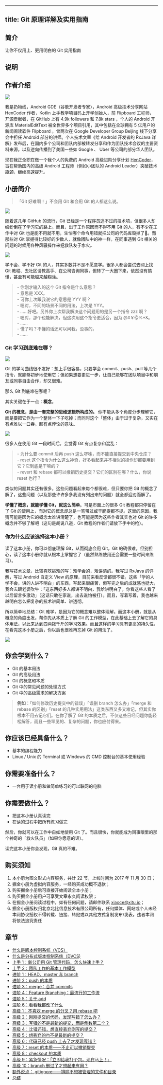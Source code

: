 
---
title: Git 原理详解及实用指南
---

## 简介
让你不仅用上、更用明白的 Git 实用指南

## 说明
## 作者介绍

![](https://p1-jj.byteimg.com/tos-cn-i-t2oaga2asx/gold-user-assets/2017/11/30/1600aef397166626~tplv-t2oaga2asx-image.image)

我是扔物线，Android GDE（谷歌开发者专家），Android 高级技术分享网站 HenCoder 作者，Kotlin 上手教学项目码上开学创始人，前 Flipboard 工程师，开源贡献者，在 GitHub 上有 4.9k followers 和 7.8k stars ，个人的 Android 开源库 MaterialEditText 被全世界多个项目引用，其中包括在全球拥有 5 亿用户的新闻阅读软件 Flipboard 。曾两次在 Google Developer Group Beijing 线下分享会中担任 Android 部分的讲师。个人技术文章《给 Android 开发者的 RxJava 详解》发布后，在国内多个公司和团队内部被转发分享和作为团队技术会议的主要资料来源，以及逆向传播到了美国一些如 Google 、 Uber 等公司的部分华人团队。

现在我正全职在做一个我个人的免费的 Android 高级进阶分享计划 [HenCoder](http://hencoder.com)，旨在帮助国内的高级 Android 工程师（例如小团队的 Android Leader）突破技术瓶颈，继续高速提升。

## 小册简介

> 「Git 好难啊！」不会用 Git 和会用 Git 的人都这么说。

![](https://p1-jj.byteimg.com/tos-cn-i-t2oaga2asx/gold-user-assets/2017/11/30/1600ae3657c86995~tplv-t2oaga2asx-image.image)

随着这几年 GitHub 的流行，Git 已经是一个程序员逃不过的技术项，但很多人却纷纷倒在了学习它的路上。而且，出于工作原因而不得不用 Git 的人，有不少在工作中对 Git 也是能不用就不用，生怕哪个命令用错就把公司的代码库毁掉了🙈。而那些对 Git 掌握得比较好的少数人，就像团队中的神一样，在同事遇到 Git 相关的问题的时候用各种风骚操作来拯救队友于水火。

![](https://p1-jj.byteimg.com/tos-cn-i-t2oaga2asx/gold-user-assets/2017/11/23/15fe723fff89d544~tplv-t2oaga2asx-image.image)

学不会、学不好 Git 的人，其实多数并不是不愿意学。很多人都会尝试去网上找 Git 教程、去社区请教高手、在公司咨询同事，但转了一大圈下来，依然没有搞懂，甚至有可能越来越糊涂。

> \- 你刚才输入的这个 Git 指令是什么意思？  
> \- 意思是 XXX。  
> \- 可你上次跟我说它的意思是 YYY 啊？  
> \- 嗯对，不同的场景不同的用法，上次是 YYY。  
> \- ……好吧。另外你上次帮我解决这个问题用的是另一个指令 zzz 啊？  
> \- 嗯对，那个也能解决，但这次用这个指令更适合，因为 \@#￥\@\%\*\&。  
> \- ……  
> \- 懂了吗？不懂的话还可以问我，没事的。  
> \- ……

### Git 学习到底难在哪？

![](https://p1-jj.byteimg.com/tos-cn-i-t2oaga2asx/gold-user-assets/2017/10/24/38882ef09a324d15d99b3610fe01809d~tplv-t2oaga2asx-image.image)

Git 的学习曲线很不友好：想上手很容易，只要学会 commit、push、pull 等几个指令，就能够初步地使用它；但如果想要更进一步，让自己能够在团队项目中和朋友或同事自由合作，却又很难。

那么 Git 到底难在哪呢？

其实关键在于一点：**概念**。

**Git 的概念，是由一套完整的思维逻辑所构成的。** 你不能从多个角度分步理解它，而是要把它作为一个整体一下子吃掉；而同时这个「整体」由于过于复杂，又实在有点难以一口吞。颇有点悖论的意味。

![](https://p1-jj.byteimg.com/tos-cn-i-t2oaga2asx/gold-user-assets/2017/11/23/15fe723fffaa7f2f~tplv-t2oaga2asx-image.image)

很多人在使用 Git 一段时间后，会觉得 Git 有点复杂和混乱：

> \- 为什么要 commit 后再 push 这么啰嗦，而不能直接提交到中央仓库？  
> \- reset 这个指令为什么这么神奇，好多看起来并不相似的操作却都要用到它？它到底是干嘛的？  
> \- revert 和 rebase 都可以撤销历史提交？它们的区别在哪？什么，你说 reset 也行？

类似的问题其实还有很多。这些问题看起来每个都很难，但只要你把 Git 的概念了解了，这些问题（以及那些许许多多我没有列出来的问题）就全都迎刃而解了。

**学懂了概念，就能学懂 Git，就这么简单**。可是市面上的很多 Git 教程都只停留在了 Git 的使用上，而对它的概念却总是一笔带过或干脆提都不提。这里的原因，我猜可能是因为它的概念太难讲清楚了，也可能是因为这些作者其实也对 Git 的许多概念并不够了解吧（这句是胡说八道，Git 教程的作者们请放下手中的枪）。

### 你为什么应该选择这本小册？

读了这本小册，你可以彻底理解 Git，从而彻底会用 Git。Git 的确很难，但别担心，读了这本小册你就从根本上掌握它了（虽然熟练使用还会需要一些时间来练习）。

我写技术文章，比较喜欢挑难的写：难学会的，难讲清的。我写过 RxJava 的详解，写过 Android 自定义 View 的原理，目前来看反馈都很不错。这些「学的人学不会，讲的人讲不明白」的东西，写起来很痛苦，但写完之后的成就感也挺大，我会去跟老婆吹牛：「这东西好多人都讲不明白，我给讲明白了，你看这些人看了以后留言多激动」（这话只敢在家说，出去说怕被打）。而且，写着写着，我也越来越明白怎么把复杂的技术讲简单、讲透彻。

所以简单地总结：Git 难学，是因为它的概念难以整体理解。而这本小册，就是从概念的角度出发，帮你先从本质上了解 Git 的工作模型，在此基础上去了解它的具体用法，以此来达到四两拨千斤的学习效果。而且这样的学习具有更高的持久性，在看完这本小册之后，你以后也很难再忘掉 Git 的用法了。

![](https://p1-jj.byteimg.com/tos-cn-i-t2oaga2asx/gold-user-assets/2017/11/30/1600ae461cb45c9a~tplv-t2oaga2asx-image.image)

## 你会学到什么？

- Git 的基本用法
- Git 的高级用法
- Git 的概念和本质
- Git 中的常见问题的处理方式
- Git 中的高级需求的解决方案

> **例如：**「如何修改历史提交中的错误」「误删 branch 怎么办」「merge 和 rebase 的区别」「reset 的几种实用用法」这类东西又多又难记，但其实你根本不用去记它们。在你了解了 Git 的本质之后，不仅这些日经问题你能轻松解答，而且一些罕见的、复杂的问题，你也应付得来。

## 你应该已经具备什么？

- 基本的编程能力
- Linux / Unix 的 Terminal 或 Windows 的 CMD 控制台的基本使用经验

## 你需要准备什么？

- 一台用于读小册和做简单练习的可以联网的电脑

## 你需要做什么？

- 把这本小册认真读完
- 在读的过程中把所有练习做完

然后，你就可以在工作中自如地使用 Git 了。而且很快，你就能成为同事眼里的那个神奇的「救火队员」（如果你愿意的话）。

读完这本小册你会发现，Git 真的不难。

## 购买须知

1.  本小册为图文形式内容服务，共计 22 节，上线时间为 2017 年 11 月 30 日；
2.  掘金小册为虚拟内容服务，一经购买成功概不退款；
3.  购买掘金小册后可直接开始阅读全本小册；
4.  购买掘金小册用户可享受文章永久阅读权限；
5.  在掘金小册阅读过程中，如有任何问题，请邮件联系 <xiaoce@xitu.io>；
6.  掘金小册版权归北京北比信息技术有限公司所有，任何媒体、网站或个人未经本网协议授权不得转载、链接、转贴或以其他方式复制发布/发表，违者本网将依法追究责任

## 章节
- [什么是版本控制系统（VCS）](./shi-me-shi-ban-ben-kong-zhi-xi-tong-vcs-.md)
- [什么是分布式版本控制系统（DVCS\)](<./shi-me-shi-fen-bu-shi-ban-ben-kong-zhi-xi-tong-dvcs-.md>)
- [上手 1：新公司用 Git 管理代码，怎么快速上手？](<./shang-shou-1-xin-gong-si-yong-git-guan-li-dai-ma-zen-me-kuai-su-shang-shou-.md>)
- [上手 2：团队工作的基本工作模型](<./shang-shou-2-tuan-dui-gong-zuo-de-ji-ben-gong-zuo-mo-xing.md>)
- [进阶 1：HEAD、master 与 branch](<./jin-jie-1-head-master-yu-branch.md>)
- [进阶 2：push 的本质](<./jin-jie-2-push-de-ben-zhi.md>)
- [进阶 3：merge：合并 commits](<./jin-jie-3-merge-he-bing-commits.md>)
- [进阶 4：Feature Branching：最流行的工作流](<./jin-jie-4-feature-branching-zui-liu-xing-de-gong-zuo-liu.md>)
- [进阶 5：关于 add](<./jin-jie-5-guan-yu-add.md>)
- [进阶 6：看看我都改了什么](<./jin-jie-6-kan-kan-wo-du-gai-liao-shi-me.md>)
- [高级 1：不喜欢 merge 的分叉？用 rebase 吧](<./gao-ji-1-bu-xi-huan-merge-de-fen-cha-yong-rebase-ba.md>)
- [高级 2：刚刚提交的代码，发现写错了怎么办？](<./gao-ji-2-gang-gang-ti-jiao-de-dai-ma-fa-xian-xie-cuo-liao-zen-me-ban-.md>)
- [高级 3：写错的不是最新的提交，而是倒数第二个？](<./gao-ji-3-xie-cuo-de-bu-shi-zui-xin-de-ti-jiao-er-shi-dao-shu-di-er-ge-.md>)
- [高级 4：比错还错，想直接丢弃刚写的提交？](<./gao-ji-4-bi-cuo-huan-cuo-xiang-zhi-jie-diu-qi-gang-xie-de-ti-jiao-.md>)
- [高级 5：想丢弃的也不是最新的提交？](<./gao-ji-5-xiang-diu-qi-de-ye-bu-shi-zui-xin-de-ti-jiao-.md>)
- [高级 6：代码已经 push 上去了才发现写错？](<./gao-ji-6-dai-ma-yi-jing-push-shang-qu-liao-cai-fa-xian-xie-cuo-.md>)
- [高级 7：reset 的本质——不止可以撤销提交](<./gao-ji-7-reset-de-ben-zhi----bu-zhi-ke-yi-che-xiao-ti-jiao.md>)
- [高级 8：checkout 的本质](<./gao-ji-8-checkout-de-ben-zhi.md>)
- [高级 9：紧急情况：「立即给我打个包，现在马上！」](<./gao-ji-9-jin-ji-qing-kuang--li-ji-gei-wo-da-ge-bao-xian-zai-ma-shang-.md>)
- [高级 10：branch 删过了才想起来有用？](<./gao-ji-10-branch-shan-guo-liao-cai-xiang-qi-lai-you-yong-.md>)
- [额外说点：.gitignore——排除不想被管理的文件和目录](./e-wai-shuo-dian-.gitignore----pai-chu-bu-xiang-bei-guan-li-de-wen-jian-he-mu-lu.md)
- [总结](./zong-jie.md)

    